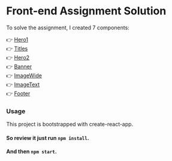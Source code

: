 # Front-end Assignment Solution

To solve the assignment, I created 7 components:<br />

:point_right: [Hero1](https://github.com/benada002/front-end-test/tree/solution-react/src/components/Hero1)<br />
:point_right: [Titles](https://github.com/benada002/front-end-test/tree/solution-react/src/components/Title)<br />
:point_right: [Hero2](https://github.com/benada002/front-end-test/tree/solution-react/src/components/Hero2)<br />
:point_right: [Banner](https://github.com/benada002/front-end-test/tree/solution-react/src/components/Banner)<br />
:point_right: [ImageWide](https://github.com/benada002/front-end-test/tree/solution-react/src/components/ImageWide)<br />
:point_right: [ImageText](https://github.com/benada002/front-end-test/tree/solution-react/src/components/ImageText)<br />
:point_right: [Footer](https://github.com/benada002/front-end-test/tree/solution-react/src/components/Footer)<br />


### Usage

This project is bootstrapped with create-react-app.

#### So review it just run `npm install`.
#### And then `npm start`.
